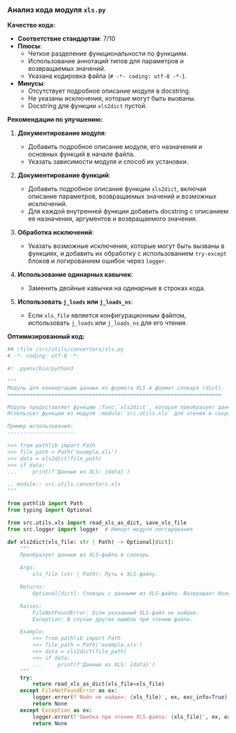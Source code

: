 ### **Анализ кода модуля `xls.py`**

**Качество кода:**

- **Соответствие стандартам**: 7/10
- **Плюсы**:
  - Четкое разделение функциональности по функциям.
  - Использование аннотаций типов для параметров и возвращаемых значений.
  - Указана кодировка файла (`# -*- coding: utf-8 -*-`).
- **Минусы**:
  - Отсутствует подробное описание модуля в docstring.
  - Не указаны исключения, которые могут быть вызваны.
  - Docstring для функции `xls2dict` пустой.

**Рекомендации по улучшению:**

1. **Документирование модуля**:
   - Добавить подробное описание модуля, его назначения и основных функций в начале файла.
   - Указать зависимости модуля и способ их установки.

2. **Документирование функций**:
   - Добавить подробное описание функции `xls2dict`, включая описание параметров, возвращаемых значений и возможных исключений.
   - Для каждой внутренней функции добавить docstring с описанием ее назначения, аргументов и возвращаемого значения.

3. **Обработка исключений**:
   - Указать возможные исключения, которые могут быть вызваны в функциях, и добавить их обработку с использованием `try-except` блоков и логированием ошибок через `logger`.

4. **Использование одинарных кавычек**:
   - Заменить двойные кавычки на одинарные в строках кода.

5. **Использовать `j_loads` или `j_loads_ns`**:
   - Если `xls_file` является конфигурационным файлом, использовать `j_loads` или `j_loads_ns` для его чтения.

**Оптимизированный код:**

```python
## \file /src/utils/convertors/xls.py
# -*- coding: utf-8 -*-

#! .pyenv/bin/python3

"""
Модуль для конвертации данных из формата XLS в формат словаря (dict).
====================================================================

Модуль предоставляет функцию :func:`xls2dict`, которая преобразует данные из XLS-файла в словарь Python.
Использует функции из модуля :module:`src.utils.xls` для чтения и сохранения XLS-файлов.

Пример использования:
----------------------

>>> from pathlib import Path
>>> file_path = Path('example.xls')
>>> data = xls2dict(file_path)
>>> if data:
...     print(f'Данные из XLS: {data}')

.. module:: src.utils.convertors.xls
"""

from pathlib import Path
from typing import Optional

from src.utils.xls import read_xls_as_dict, save_xls_file
from src.logger import logger  # Импорт модуля логгирования

def xls2dict(xls_file: str | Path) -> Optional[dict]:
    """
    Преобразует данные из XLS-файла в словарь.

    Args:
        xls_file (str | Path): Путь к XLS-файлу.

    Returns:
        Optional[dict]: Словарь с данными из XLS-файла. Возвращает None в случае ошибки.

    Raises:
        FileNotFoundError: Если указанный XLS-файл не найден.
        Exception: В случае других ошибок при чтении файла.

    Example:
        >>> from pathlib import Path
        >>> file_path = Path('example.xls')
        >>> data = xls2dict(file_path)
        >>> if data:
        ...     print(f'Данные из XLS: {data}')
    """
    try:
        return read_xls_as_dict(xls_file=xls_file)
    except FileNotFoundError as ex:
        logger.error(f'Файл не найден: {xls_file}', ex, exc_info=True)  # Логирование ошибки
        return None
    except Exception as ex:
        logger.error(f'Ошибка при чтении XLS-файла: {xls_file}', ex, exc_info=True)  # Логирование ошибки
        return None